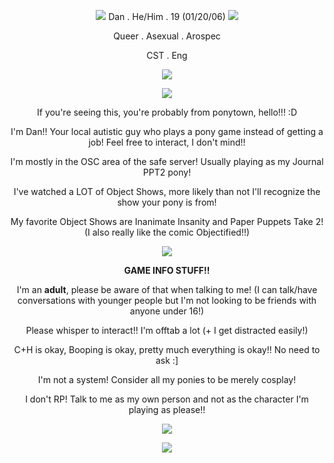 
<p align="center"><img src="https://i.imgur.com/rZBl8wX.gif"/> Dan . He/Him . 19 (01/20/06) <img src="https://i.imgur.com/5NeNEcQ.gif"/></p>
<p align="center">Queer . Asexual . Arospec</p>
<p align="center">CST . Eng</p>
<p align="center">
<img src="https://media1.tenor.com/m/ZPILi1cx1y8AAAAd/inanimate-insanity-ii.gif"/>
</p>
<p align="center">
<img src="https://gifcity.carrd.co/assets/images/gallery97/8367057e.gif?v=47652796"/>
</p>
<p align="center">If you're seeing this, you're probably from ponytown, hello!!! :D</p>
<p align="center">I'm Dan!! Your local autistic guy who plays a pony game instead of getting a job! Feel free to interact, I don't mind!!</p>
<p align="center">I'm mostly in the OSC area of the safe server! Usually playing as my Journal PPT2 pony!</p>
<p align="center">I've watched a LOT of Object Shows, more likely than not I'll recognize the show your pony is from!</p>
<p align="center">My favorite Object Shows are Inanimate Insanity and Paper Puppets Take 2! (I also really like the comic Objectified!!)</p>
<p align="center">
<img src="https://gifcity.carrd.co/assets/images/gallery97/0fce9c7d.gif?v=47652796"/>
</p>
<p align="center"><b>GAME INFO STUFF!!</b></p>
<p align="center">I'm an <b>adult</b>, please be aware of that when talking to me! (I can talk/have conversations with younger people but I'm not looking to be friends with anyone under 16!)</p>
<p align="center">Please whisper to interact!! I'm offtab a lot (+ I get distracted easily!)</p>
<p align="center">C+H is okay, Booping is okay, pretty much everything is okay!! No need to ask :] </p>
<p align="center">I'm not a system! Consider all my ponies to be merely cosplay!</p>
<p align="center">I don't RP! Talk to me as my own person and not as the character I'm playing as please!!</p>
<p align="center">
<img src="https://gifcity.carrd.co/assets/images/gallery97/419c72c5.gif?v=47652796"/>
</p>
<p align="center">
<img src="https://media1.tenor.com/m/PNk0yNQbx6AAAAAd/ppt2-paper.gif"/>
</p>

<!--
**rocketeerdan/rocketeerdan** is a ✨ _special_ ✨ repository because its `README.md` (this file) appears on your GitHub profile.

Here are some ideas to get you started:

- 🔭 I’m currently working on ...
- 🌱 I’m currently learning ...
- 👯 I’m looking to collaborate on ...
- 🤔 I’m looking for help with ...
- 💬 Ask me about ...
- 📫 How to reach me: ...
- 😄 Pronouns: ...
- ⚡ Fun fact: ...
-->
